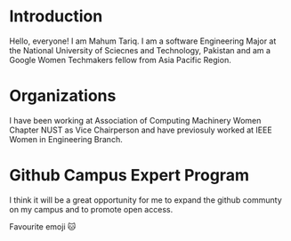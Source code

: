 <html>
<heading>
<h1>
Introduction
</h1>
</heading>
<p>
Hello, everyone! 
I am Mahum Tariq. I am a software Engineering Major at the National University of Sciecnes and Technology, Pakistan and am a Google Women Techmakers fellow from Asia Pacific Region.
</p>

<h1>
Organizations
</h1>
</heading>
<p>
I have been working at Association of Computing Machinery Women Chapter NUST as Vice Chairperson and have previosuly worked at IEEE Women in Engineering Branch.
</p>

<h1>
Github Campus Expert Program
</h1>
</heading>
<p>
I think it will be a great opportunity for me to expand the github communty on my campus and to promote open access.

Favourite emoji :cat:
</p>


</html>
